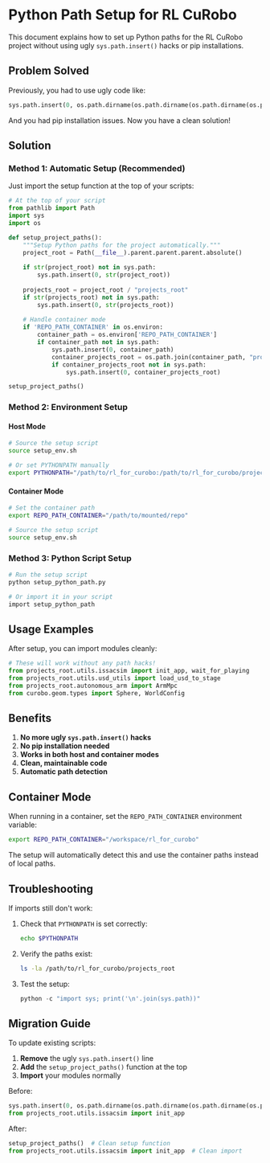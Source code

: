 # Python Path Setup for RL CuRobo

This document explains how to set up Python paths for the RL CuRobo project without using ugly `sys.path.insert()` hacks or pip installations.

## Problem Solved

Previously, you had to use ugly code like:
```python
sys.path.insert(0, os.path.dirname(os.path.dirname(os.path.dirname(os.path.abspath(__file__)))))
```

And you had pip installation issues. Now you have a clean solution!

## Solution

### Method 1: Automatic Setup (Recommended)

Just import the setup function at the top of your scripts:

```python
# At the top of your script
from pathlib import Path
import sys
import os

def setup_project_paths():
    """Setup Python paths for the project automatically."""
    project_root = Path(__file__).parent.parent.parent.absolute()
    
    if str(project_root) not in sys.path:
        sys.path.insert(0, str(project_root))
    
    projects_root = project_root / "projects_root"
    if str(projects_root) not in sys.path:
        sys.path.insert(0, str(projects_root))
    
    # Handle container mode
    if 'REPO_PATH_CONTAINER' in os.environ:
        container_path = os.environ['REPO_PATH_CONTAINER']
        if container_path not in sys.path:
            sys.path.insert(0, container_path)
            container_projects_root = os.path.join(container_path, "projects_root")
            if container_projects_root not in sys.path:
                sys.path.insert(0, container_projects_root)

setup_project_paths()
```

### Method 2: Environment Setup

#### Host Mode
```bash
# Source the setup script
source setup_env.sh

# Or set PYTHONPATH manually
export PYTHONPATH="/path/to/rl_for_curobo:/path/to/rl_for_curobo/projects_root:$PYTHONPATH"
```

#### Container Mode
```bash
# Set the container path
export REPO_PATH_CONTAINER="/path/to/mounted/repo"

# Source the setup script
source setup_env.sh
```

### Method 3: Python Script Setup
```bash
# Run the setup script
python setup_python_path.py

# Or import it in your script
import setup_python_path
```

## Usage Examples

After setup, you can import modules cleanly:

```python
# These will work without any path hacks!
from projects_root.utils.issacsim import init_app, wait_for_playing
from projects_root.utils.usd_utils import load_usd_to_stage
from projects_root.autonomous_arm import ArmMpc
from curobo.geom.types import Sphere, WorldConfig
```

## Benefits

1. **No more ugly `sys.path.insert()` hacks**
2. **No pip installation needed**
3. **Works in both host and container modes**
4. **Clean, maintainable code**
5. **Automatic path detection**

## Container Mode

When running in a container, set the `REPO_PATH_CONTAINER` environment variable:

```bash
export REPO_PATH_CONTAINER="/workspace/rl_for_curobo"
```

The setup will automatically detect this and use the container paths instead of local paths.

## Troubleshooting

If imports still don't work:

1. Check that `PYTHONPATH` is set correctly:
   ```bash
   echo $PYTHONPATH
   ```

2. Verify the paths exist:
   ```bash
   ls -la /path/to/rl_for_curobo/projects_root
   ```

3. Test the setup:
   ```python
   python -c "import sys; print('\n'.join(sys.path))"
   ```

## Migration Guide

To update existing scripts:

1. **Remove** the ugly `sys.path.insert()` line
2. **Add** the `setup_project_paths()` function at the top
3. **Import** your modules normally

Before:
```python
sys.path.insert(0, os.path.dirname(os.path.dirname(os.path.dirname(os.path.abspath(__file__)))))
from projects_root.utils.issacsim import init_app
```

After:
```python
setup_project_paths()  # Clean setup function
from projects_root.utils.issacsim import init_app  # Clean import
``` 